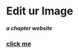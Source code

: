 # Edit ur Image
##### a chapter website

### [click me](https://sasank174.github.io/edit-ur-image/ "click me")
